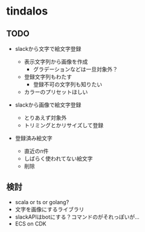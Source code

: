 # tindalos

## TODO
- slackから文字で絵文字登録  
  - 表示文字列から画像を作成  
    - グラデーションなどは一旦対象外？  
  - 登録文字列もわたす  
    - 登録不可の文字列も知りたい  
  - カラーのプリセットほしい  

- slackから画像で絵文字登録  
  - とりあえず対象外  
  - トリミングとかリサイズして登録  

- 登録済み絵文字  
  - 直近のn件  
  - しばらく使われてない絵文字  
  - 削除  

## 検討
- scala or ts or golang?  
- 文字を画像にするライブラリ  
- slackAPIはbotにする？コマンドのがそれっぽいが...  
- ECS on CDK  

